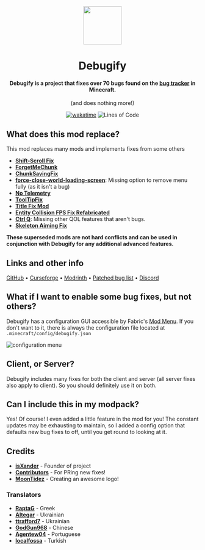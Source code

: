<div align="center">

<img src="https://dl.isxander.dev/logos/debugify/v2/debugify-512x.png" width="100"/>

# Debugify
#### Debugify is a project that fixes **over 70** bugs found on the <a href="https://bugs.mojang.com/projects/MC/issues">bug tracker</a> in Minecraft.
(and does nothing more!)

[![wakatime](https://wakatime.com/badge/github/W-OVERFLOW/Debugify.svg?style=for-the-badge)](https://wakatime.com/badge/github/W-OVERFLOW/Debugify)
![Lines of Code](https://img.shields.io/tokei/lines/github/isXander/Debugify?color=%23ff4747&label=Lines%20of%20code&style=for-the-badge)

</div>

## What does this mod replace?
This mod replaces many mods and implements fixes from some others

- **[Shift-Scroll Fix](https://www.curseforge.com/minecraft/mc-mods/shift-scroll-fix)**
- **[ForgetMeChunk](https://www.curseforge.com/minecraft/mc-mods/forgetmechunk)**
- **[ChunkSavingFix](https://www.curseforge.com/minecraft/mc-mods/chunk-saving-fix)**
- **[force-close-world-loading-screen](https://modrinth.com/mod/forcecloseworldloadingscreen)**: Missing option to remove menu fully (as it isn't a bug)
- **[No Telemetry](https://www.curseforge.com/minecraft/mc-mods/no-telemetry/)**
- **[ToolTipFix](https://www.curseforge.com/minecraft/mc-mods/tooltipfix)**
- **[Title Fix Mod](https://modrinth.com/mod/title-fix-mod)**
- **[Entity Collision FPS Fix Refabricated](https://www.curseforge.com/minecraft/mc-mods/entity-collision-fps-fix-fabric)**
- **[Ctrl Q](https://www.curseforge.com/minecraft/mc-mods/ctrl-q)**: Missing other QOL features that aren't bugs.
- **[Skeleton Aiming Fix](https://www.curseforge.com/minecraft/mc-mods/skeleton-aiming-fix)**

**These superseded mods are not hard conflicts and can be used in conjunction with Debugify for any additional advanced features.**

## Links and other info
[GitHub](https://github.com/isXander/Debugify) • [Curseforge](https://curseforge.com/minecraft/mc-mods/debugify) • [Modrinth](https://modrinth.com/mod/debugify) • [Patched bug list](https://github.com/isXander/Debugify/blob/1.19/PATCHED.md) • [Discord](https://short.isxander.dev/discord)

## What if I want to enable some bug fixes, but not others?
Debugify has a configuration GUI accessible by Fabric's [Mod Menu](https://modrinth.com/mod/modmenu).
If you don't want to it, there is always the configuration file located at
`.minecraft/config/debugify.json`

![configuration menu](https://user-images.githubusercontent.com/43245524/191992486-4ba9bd8f-db37-4021-b302-7f54701d8b08.png)

## Client, or Server?
Debugify includes many fixes for both the client and server (all server fixes also apply to client).
So you should definitely use it on both.

## Can I include this in my modpack?
Yes! Of course! I even added a little feature in the mod for you! The constant updates may be exhausting to maintain,
so I added a config option that defaults new bug fixes to off, until you get round to looking at it.

## Credits
- [**isXander**](https://github.com/isXander) - Founder of project
- [**Contributors**](https://github.com/isXander/Debugify/graphs/contributors) - For PRing new fixes!
- [**MoonTidez**](https://github.com/MoonTidez) - Creating an awesome logo!

### Translators
- [**RaptaG**](https://github.com/RaptaG) - Greek
- [**Altegar**](https://github.com/Altegar) - Ukrainian
- [**ttrafford7**](https://github.com/ttrafford7) - Ukrainian
- [**GodGun968**](https://github.com/GodGun968) - Chinese
- [**Agentew04**](https://github.com/Agentew04) - Portuguese
- [**localfossa**](https://github.com/localfossa) - Turkish
